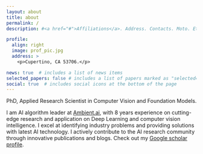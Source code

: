 ```yaml
---
layout: about
title: about
permalink: /
description: #<a href="#">Affiliations</a>. Address. Contacts. Moto. Etc.

profile:
  align: right
  image: prof_pic.jpg
  address: >
    <p>Cupertino, CA 53706.</p>

news: true  # includes a list of news items
selected_papers: false # includes a list of papers marked as "selected={true}"
social: true  # includes social icons at the bottom of the page
---
```


<!-- I am a Applied Research Scientist at [Ambient.ai](https://ambient.ai), specializing in Deep Learning and woking on computer vision intelligence to prevent security incidents! I research and build core components of Ambient system related to multimodals (image and text components), temporal processes (trajectory prediction/generation),  generative models, object detection and so on. -->

<!-- I got a PhD in the Department of Statistics at the -->
<!-- University of Wisconsin - Madison. Check my publications [here](/publications/). -->

<!-- and research statement [here](/assets/pdf/jurijs_research_statement_likecv.pdf). -->
<!-- My main research focus is on statistical  -->
<!-- and computational aspects of temporal data analysis and deep probabilistic -->
<!-- models in different areas, including computer vision and particularly -->
<!-- Brain Imaging.  -->

<!-- Check out my publications in the "Publications" tab.  -->

<!-- I'm looking for a full-time position as MLE/Applied Scientist starting at 2023! If you are interested, feel free to contact me. -->

<!-- Jurijs Nazarovs -->
PhD, Applied Research Scientist in Computer Vision and Foundation Models.

I am AI algorithm leader at [Ambient.ai](https://ambient.ai), with 8 years experience on cutting-edge research and application on Deep Learning and computer vision intelligence. I excel at identifying industry problems and providing solutions with latest AI technology. I actively contribute to the AI research community through innovative publications and blogs. Check out my [Google scholar profile](https://scholar.google.com/citations?user=7V-JmgIAAAAJ).
<!-- publications [here](/publications/).  -->
